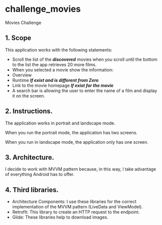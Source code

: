 # challenge_movies
Movies Challenge

## 1. Scope
This application works with the following statements:
- Scroll the list of the ***discovered*** movies when you scroll until the bottom to the list the app retrieves 20 more films.
- When you selected a movie show the information:
 - Overview
 - Runtime ***If exist and is different from Zero***
 - Link to the movie homepage ***If exist for the movie***
- A search bar is allowing the user to enter the name of a film and display it on the screen.

## 2. Instructions.
The application works in portrait and landscape mode.

When you run the portrait mode, the application has two screens.

When you run in landscape mode, the application only has one screen.


## 3. Architecture.
I decide to work with MVVM pattern because, in this way, I take advantage of everything Android has to offer.

## 4. Third libraries.
- Architecture Components: I use these libraries for the correct implementation of the MVVM pattern (LiveData and ViewModel).   
- Retrofit: This library to create an HTTP request to the endpoint.
- Glide: These libraries help to download images.